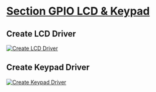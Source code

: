 # [Section GPIO LCD & Keypad](https://drive.google.com/drive/folders/15rzm-25pvmda-MvYbrmZfEZi8_YkfHAY)
## Create LCD Driver
[![Create LCD Driver](https://github.com/Mina-Karam/Master_Embedded_Systems/blob/Lesson_2_GPIO_Part2/Unit_7_MCU_Essential_Peripherals/Lesson_2_GPIO_Part2/LCD.gif)](https://drive.google.com/drive/folders/15rzm-25pvmda-MvYbrmZfEZi8_YkfHAY)
## Create Keypad Driver
[![Create Keypad Driver](https://github.com/Mina-Karam/Master_Embedded_Systems/blob/Lesson_2_GPIO_Part2/Unit_7_MCU_Essential_Peripherals/Lesson_2_GPIO_Part2/Keypad.gif)](https://drive.google.com/drive/folders/15rzm-25pvmda-MvYbrmZfEZi8_YkfHAY)
